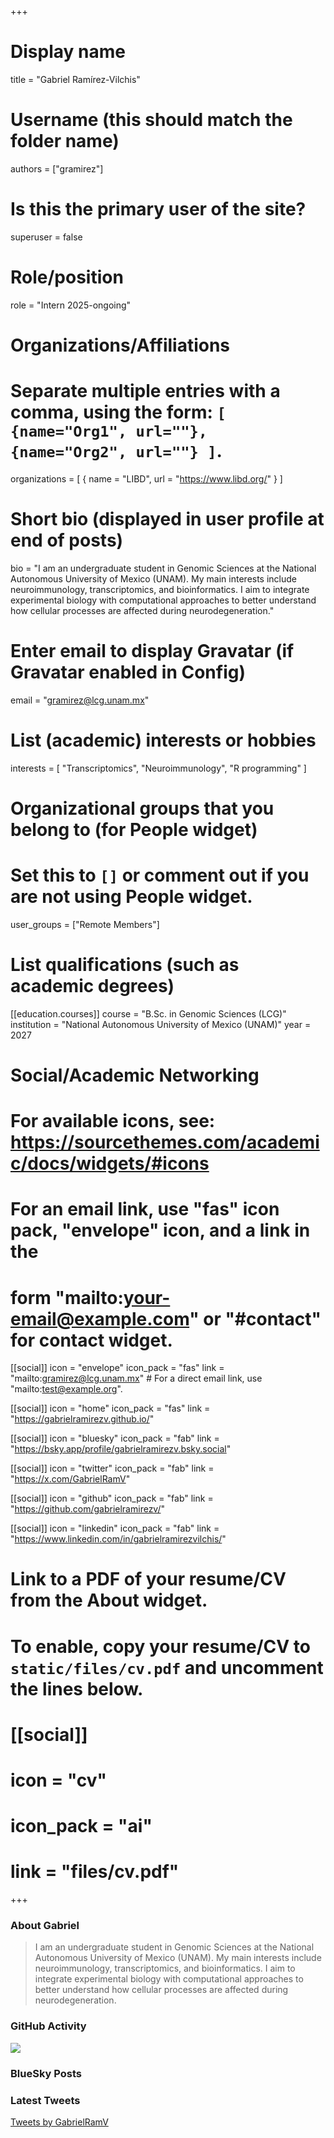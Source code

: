 +++# Display nametitle = "Gabriel Ramírez-Vilchis"# Username (this should match the folder name)authors = ["gramirez"]# Is this the primary user of the site?superuser = false# Role/positionrole = "Intern 2025-ongoing"# Organizations/Affiliations#   Separate multiple entries with a comma, using the form: `[ {name="Org1", url=""}, {name="Org2", url=""} ]`.organizations = [ { name = "LIBD", url = "https://www.libd.org/" } ]# Short bio (displayed in user profile at end of posts)bio = "I am an undergraduate student in Genomic Sciences at the National Autonomous University of Mexico (UNAM). My main interests include neuroimmunology, transcriptomics, and bioinformatics. I aim to integrate experimental biology with computational approaches to better understand how cellular processes are affected during neurodegeneration."# Enter email to display Gravatar (if Gravatar enabled in Config)email = "gramirez@lcg.unam.mx"# List (academic) interests or hobbiesinterests = [  "Transcriptomics",  "Neuroimmunology",  "R programming"]# Organizational groups that you belong to (for People widget)#   Set this to `[]` or comment out if you are not using People widget.user_groups = ["Remote Members"]# List qualifications (such as academic degrees)[[education.courses]]  course = "B.Sc. in Genomic Sciences (LCG)"  institution = "National Autonomous University of Mexico (UNAM)"  year = 2027# Social/Academic Networking# For available icons, see: https://sourcethemes.com/academic/docs/widgets/#icons#   For an email link, use "fas" icon pack, "envelope" icon, and a link in the#   form "mailto:your-email@example.com" or "#contact" for contact widget.[[social]]  icon = "envelope"  icon_pack = "fas"  link = "mailto:gramirez@lcg.unam.mx"  # For a direct email link, use "mailto:test@example.org".  [[social]]  icon = "home"  icon_pack = "fas"  link = "https://gabrielramirezv.github.io/"[[social]]  icon = "bluesky"  icon_pack = "fab"  link = "https://bsky.app/profile/gabrielramirezv.bsky.social"  [[social]]  icon = "twitter"  icon_pack = "fab"  link = "https://x.com/GabrielRamV"[[social]]  icon = "github"  icon_pack = "fab"  link = "https://github.com/gabrielramirezv/"  [[social]]    icon = "linkedin"    icon_pack = "fab"    link = "https://www.linkedin.com/in/gabrielramirezvilchis/"# Link to a PDF of your resume/CV from the About widget.# To enable, copy your resume/CV to `static/files/cv.pdf` and uncomment the lines below.# [[social]]#   icon = "cv"#   icon_pack = "ai"#   link = "files/cv.pdf"+++### About Gabriel  > I am an undergraduate student in Genomic Sciences at the National Autonomous University of Mexico (UNAM). My main interests include neuroimmunology, transcriptomics, and bioinformatics. I aim to integrate experimental biology with computational approaches to better understand how cellular processes are affected during neurodegeneration.  ### GitHub Activity  ![](http://ghchart.rshah.org/DA2536/gabrielramirezv.svg)  ### BlueSky Posts  <script src="https://cdn.jsdelivr.net/npm/bsky-embed/dist/bsky-embed.es.js" async></script><bsky-embed username="gabrielramirezv.bsky.social" mode="" limit="2"></bsky-embed>  ### Latest Tweets  <a class="twitter-timeline" data-tweet-limit="2" href="https://twitter.com/GabrielRamV?ref_src=twsrc%5Etfw">Tweets by GabrielRamV</a> <script async src="https://platform.twitter.com/widgets.js" charset="utf-8"></script>  